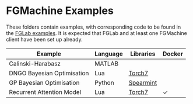 # FGMachine Examples

These folders contain examples, with corresponding code to be found in the [FGLab examples](https://github.com/Kaixhin/FGLab/tree/master/examples). It is expected that FGLab and at least one FGMachine client have been set up already.

| Example                    | Language | Libraries                                      | Docker  |
|----------------------------|----------|------------------------------------------------|---------|
| Calinski-Harabasz          | MATLAB   |                                                |         |
| DNGO Bayesian Optimisation | Lua      | [Torch7](http://torch.ch/)                     |         |
| GP Bayesian Optimisation   | Python   | [Spearmint](https://github.com/HIPS/Spearmint) |         |
| Recurrent Attention Model  | Lua      | [Torch7](http://torch.ch/)                     | &check; |
